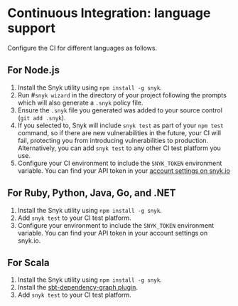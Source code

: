 # Continuous Integration: language support

Configure the CI for different languages as follows.

## For Node.js

1. Install the Snyk utility using `npm install -g snyk`.
2. Run \#`snyk wizard` in the directory of your project following the prompts which will also generate a `.snyk` policy file.
3. Ensure the `.snyk` file you generated was added to your source control \(`git add .snyk`\).
4. If you selected to, Snyk will include `snyk test` as part of your `npm test` command, so if there are new vulnerabilities in the future, your CI will fail, protecting you from introducing vulnerabilities to production. Alternatively, you can add `snyk test` to any other CI test platform you use.
5. Configure your CI environment to include the `SNYK_TOKEN` environment variable. You can find your API token in your [account settings on snyk.io](https://app.snyk.io/account/)

## For Ruby, Python, Java, Go, and .NET

1. Install the Snyk utility using `npm install -g snyk`.
2. Add `snyk test` to your CI test platform.
3. Configure your environment to include the `SNYK_TOKEN` environment variable. You can find your API token in your account settings on snyk.io.

## For Scala

1. Install the Snyk utility using `npm install -g snyk`.
2. Install the [sbt-dependency-graph plugin](https://github.com/jrudolph/sbt-dependency-graph).
3. Add `snyk test` to your CI test platform.



